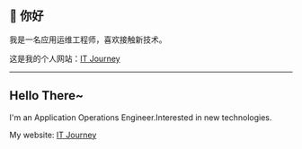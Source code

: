 ## 👋 你好

我是一名应用运维工程师，喜欢接触新技术。

这是我的个人网站：[IT Journey](https://www.itjourney.top/)

---

## Hello There~

I'm an Application Operations Engineer.Interested in new technologies.

My website: [IT Journey](https://www.itjourney.top/)
